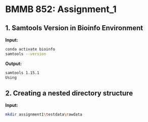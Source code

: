 # BMMB 852: Assignment_1

## 1. Samtools Version in Bioinfo Environment

**Input:**
```bash
conda activate bioinfo
samtools --version
```

**Output:**
```bash
samtools 1.15.1
Using
```



## 2. Creating a nested directory structure
**Input:**
``` bash
mkdir assignment1\testdata\rawdata
```

